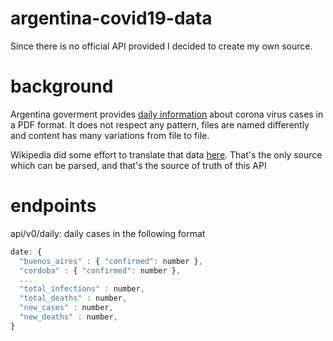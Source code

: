 # argentina-covid19-data

Since there is no official API provided I decided to create my own source.

# background

Argentina goverment provides [daily information](https://www.argentina.gob.ar/coronavirus/informe-diario) about corona virus cases in a PDF format.
It does not respect any pattern, files are named differently and content has many variations from file to file.

Wikipedia did some effort to translate that data [here](https://en.wikipedia.org/wiki/2020_coronavirus_pandemic_in_Argentina). That's the only source which can be parsed, and that's the source of truth of this API

# endpoints

api/v0/daily: daily cases in the following format

```js
date: {
  "buenos_aires" : { "confirmed": number },
  "cordoba" : { "confirmed": number },
  ...
  "total_infections" : number,
  "total_deaths" : number,
  "new_cases" : number,
  "new_deaths" : number,
}
```
